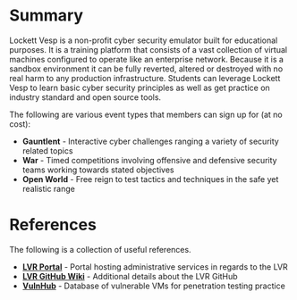 # Summary
Lockett Vesp is a non-profit cyber security emulator built for educational purposes. It is a training platform that consists of a vast collection of virtual machines configured to operate like an enterprise network. Because it is a sandbox environment it can be fully reverted, altered or destroyed with no real harm to any production infrastructure. Students can leverage Lockett Vesp to learn basic cyber security principles as well as get practice on industry standard and open source tools.



The following are various event types that members can sign up for (at no cost):

* **Gauntlent** - Interactive cyber challenges ranging a variety of security related topics
* **War** - Timed competitions involving offensive and defensive security teams working towards stated objectives
* **Open World** - Free reign to test tactics and techniques in the safe yet realistic range


# References
The following is a collection of useful references.

* **[LVR Portal](https://dev-lockettvesp.pantheonsite.io/)** - Portal hosting administrative services in regards to the LVR
* **[LVR GitHub Wiki](https://github.com/chemch/LockettVesp/wiki)** - Additional details about the LVR GitHub
* **[VulnHub](https://www.vulnhub.com/)** - Database of vulnerable VMs for penetration testing practice
